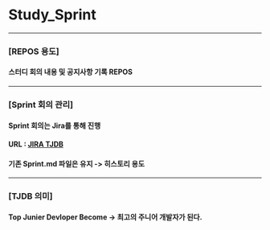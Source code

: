 # Study_Sprint
----
### [REPOS 용도]
#### 스터디 회의 내용 및 공지사항 기록 REPOS
----
### [Sprint 회의 관리]
#### Sprint 회의는 Jira를 통해 진행 
#### URL : [JIRA TJDB](https://kscm.atlassian.net/jira/software/projects/TJDB/boards/2)
#### 기존 Sprint.md 파일은 유지 -> 히스토리 용도
---
### [TJDB 의미]
#### Top Junier Devloper Become -> 최고의 주니어 개발자가 된다.

 
